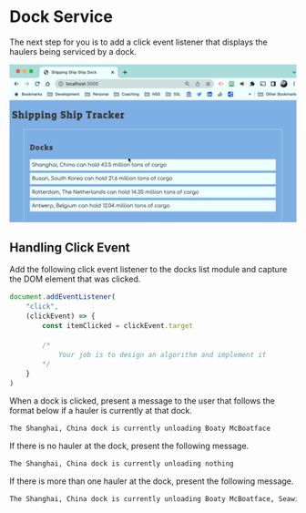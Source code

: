 # Dock Service

The next step for you is to add a click event listener that displays the haulers being serviced by a dock.

![](./images/docks-click.gif)

## Handling Click Event

Add the following click event listener to the docks list module and capture the DOM element that was clicked.

```js
document.addEventListener(
    "click",
    (clickEvent) => {
        const itemClicked = clickEvent.target

        /*
            Your job is to design an algorithm and implement it
        */
    }
)
```

When a dock is clicked, present a message to the user that follows the format below if a hauler is currently at that dock.

```txt
The Shanghai, China dock is currently unloading Boaty McBoatface
```

If there is no hauler at the dock, present the following message.

```txt
The Shanghai, China dock is currently unloading nothing
```

If there is more than one hauler at the dock, present the following message.

```txt
The Shanghai, China dock is currently unloading Boaty McBoatface, Seawise Giant
```
